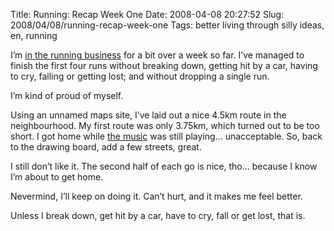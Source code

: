 Title: Running: Recap Week One
Date: 2008-04-08 20:27:52
Slug: 2008/04/08/running-recap-week-one
Tags: better living through silly ideas, en, running


I’m [in the running business][1] for a bit over a week so far. I’ve managed to
finish the first four runs without breaking down, getting hit by a car, having
to cry, falling or getting lost; and without dropping a single run.

I’m kind of proud of myself.

Using an unnamed maps site, I’ve laid out a nice 4.5km route in the
neighbourhood. My first route was only 3.75km, which turned out to be too
short. I got home while [the music][2] was still playing… unacceptable. So,
back to the drawing board, add a few streets, great.

I still don’t like it. The second half of each go is nice, tho… because I know
I’m about to get home.

Nevermind, I’ll keep on doing it. Can’t hurt, and it makes me feel better.

Unless I break down, get hit by a car, have to cry, fall or get lost, that is.

   [1]: http://carlo.zottmann.org/2008/03/28/i-like-it-auto-suggestion/
   [2]: http://www.djsteveboy.com/intervals.html
